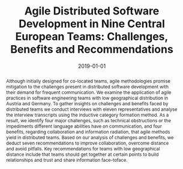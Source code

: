 ---
abstract: Although initially designed for co-located teams, agile methodologies promise
  mitigation to the challenges present in distributed software development with their
  demand for frequent communication. We examine the application of agile practices
  in software engineering teams with low geographical distribution in Austria and
  Germany. To gather insights on challenges and benefits faced by distributed teams
  we conduct interviews with eleven representatives and analyse the interview transcripts
  using the inductive category formation method. As a result, we identify four major
  challenges, such as technical obstructions or the impediments different language
  abilities have on communication, and four benefits, regarding collaboration and
  information radiation, that agile methods yield in distributed teams. Based on our
  analysis of challenges and benefits, we deduct seven recommendations to improve
  collaboration, overcome distance and avoid pitfalls. Key recommendations for teams
  with low geographical distance include that teams should get together at certain
  points to build relationships and trust and share information face-toface.
authors:
- Manuel Stadler
- Raoul Vallon
- Martin Pazderka
- Thomas Grechenig
date: '2019-01-01'
featured: false
links:
- name: Publik
  url: https://publik.tuwien.ac.at/showentry.php?ID=287784&lang=2
publication_types:
- '2'
publishDate: '2019-01-01'
title: 'Agile Distributed Software Development in Nine Central European Teams: Challenges,
  Benefits and Recommendations'
url_pdf: ''
---